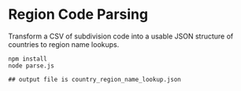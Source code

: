 # Region Code Parsing

Transform a CSV of subdivision code into a usable JSON structure of countries to region name lookups.

```
npm install
node parse.js

## output file is country_region_name_lookup.json
```
